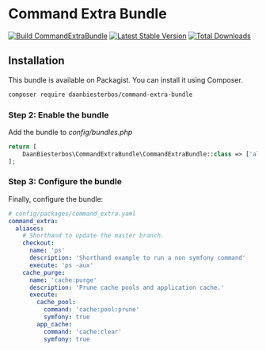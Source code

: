 Command Extra Bundle
==========
[![Build CommandExtraBundle](https://github.com/DaanBiesterbos/CommandExtraBundle/actions/workflows/build.yaml/badge.svg)](https://github.com/DaanBiesterbos/CommandExtraBundle/actions/workflows/build.yaml)
[![Latest Stable Version](https://poser.pugx.org/daanbiesterbos/command-extra-bundle/v/stable.svg)](https://packagist.org/packages/daanbiesterbos/command-extra-bundle)
[![Total Downloads](https://poser.pugx.org/daanbiesterbos/command-extra-bundle/downloads.svg)](https://packagist.org/packages/daanbiesterbos/command-extra-bundle)



## Installation


This bundle is available on Packagist. You can install it using Composer.

```bash
composer require daanbiesterbos/command-extra-bundle
```

### Step 2: Enable the bundle

Add the bundle to *config/bundles.php*

```php
return [
    DaanBiesterbos\CommandExtraBundle\CommandExtraBundle::class => ['all' => true],
];
```

### Step 3: Configure the bundle

Finally, configure the bundle:

``` yaml
# config/packages/command_extra.yaml
command_extra:
  aliases:
    # Shorthand to update the master branch.
    checkout:
      name: 'ps'
      description: 'Shorthand example to run a non symfony command'
      execute: 'ps -aux'
    cache_purge:
      name: 'cache:purge'
      description: 'Prune cache pools and application cache.'
      execute:
        cache_pool:
          command: 'cache:pool:prune'
          symfony: true
        app_cache:
          command: 'cache:clear'
          symfony: true
```
